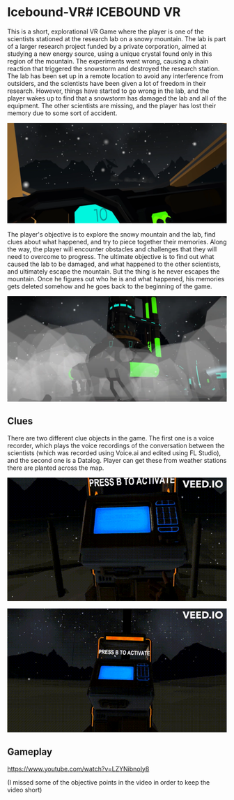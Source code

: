 # Icebound-VR# ICEBOUND VR

This is a short, explorational VR Game where the player is one of the scientists stationed at the research lab on a snowy mountain. The lab is part of a larger research project funded by a private corporation, aimed at studying a new energy source, using a unique crystal found only in this region of the mountain. The experiments went wrong, causing a chain reaction that triggered the snowstorm and destroyed the research station. The lab has been set up in a remote location to avoid any interference from outsiders, and the scientists have been given a lot of freedom in their research. However, things have started to go wrong in the lab, and the player wakes up to find that a snowstorm has damaged the lab and all of the equipment. The other scientists are missing, and the player has lost their memory due to some sort of accident.

![alt text](https://github.com/aturanb/Icebound-VR/blob/main/GIFS%20AND%20IMAGES/1.png)

The player's objective is to explore the snowy mountain and the lab, find clues about what happened, and try to piece together their memories. Along the way, the player will encounter obstacles and challenges that they will need to overcome to progress. The ultimate objective is to find out what caused the lab to be damaged, and what happened to the other scientists, and ultimately escape the mountain. But the thing is he never escapes the mountain. Once he figures out who he is and what happened, his memories gets deleted somehow and he goes back to the beginning of the game.

![alt text](https://github.com/aturanb/Icebound-VR/blob/main/GIFS%20AND%20IMAGES/7.png)

## Clues

There are two different clue objects in the game. The first one is a voice recorder, which plays the voice recordings of the conversation between the scientists (which was recorded using Voice.ai and edited using FL Studio), and the second one is a Datalog. Player can get these from weather stations there are planted across the map.

![](https://github.com/aturanb/Icebound-VR/blob/main/GIFS%20AND%20IMAGES/recorder.gif)

![](https://github.com/aturanb/Icebound-VR/blob/main/GIFS%20AND%20IMAGES/datalog.gif)



## Gameplay

https://www.youtube.com/watch?v=LZYNibnoIy8 

(I missed some of the objective points in the video in order to keep the video short)
